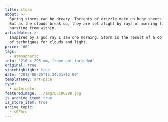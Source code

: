 ```yaml
---
title: storm
about: >-
  Spring storms can be dreary. Torrents of drizzle make up huge sheets of grey.
  But as the clouds break up, they are set alight by rays of morning light
  bursting from within.
artistNotes: >-
  Inspired by a god ray I saw one morning. Storm is the result of a combination
  of techniques for clouds and light.
price: '60'
tags:
  - atmospheric
info: '210 x 295 mm, frame not included'
original: true
storeHighlight: true
date: '2018-06-25T15:34:51+12:00'
templateKey: art-pice
type:
  - watercolor
featuredImage: ../img/DSC06288.jpg
is_archive_item: true
is_store_item: true
arcive_topic:
  - sGFhre
---
```


